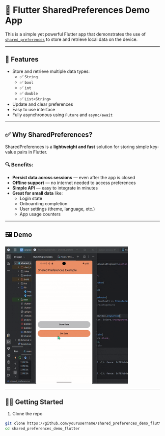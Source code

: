 # 🔐 Flutter SharedPreferences Demo App

This is a simple yet powerful Flutter app that demonstrates the use of [`shared_preferences`](https://pub.dev/packages/shared_preferences) to store and retrieve local data on the device.

---

## 🚀 Features

- Store and retrieve multiple data types:
  - ✅ `String`
  - ✅ `bool`
  - ✅ `int`
  - ✅ `double`
  - ✅ `List<String>`
- Update and clear preferences
- Easy to use interface
- Fully asynchronous using `Future` and `async/await`

---

## ✅ Why SharedPreferences?

SharedPreferences is a **lightweight and fast** solution for storing simple key-value pairs in Flutter.

### 🔍 Benefits:
- **Persist data across sessions** — even after the app is closed
- **Offline support** — no internet needed to access preferences
- **Simple API** — easy to integrate in minutes
- **Great for small data** like:
  - Login state
  - Onboarding completion
  - User settings (theme, language, etc.)
  - App usage counters

---

## 🖼 Demo

![screenshot](https://github.com/AbdullahProjects/explore_shared_preferences/blob/main/Screen%20Recording%202025-04-25%20120923.gif)

---

## 🧑‍💻 Getting Started

1. Clone the repo  
```bash
git clone https://github.com/yourusername/shared_preferences_demo_flutter.git
cd shared_preferences_demo_flutter
